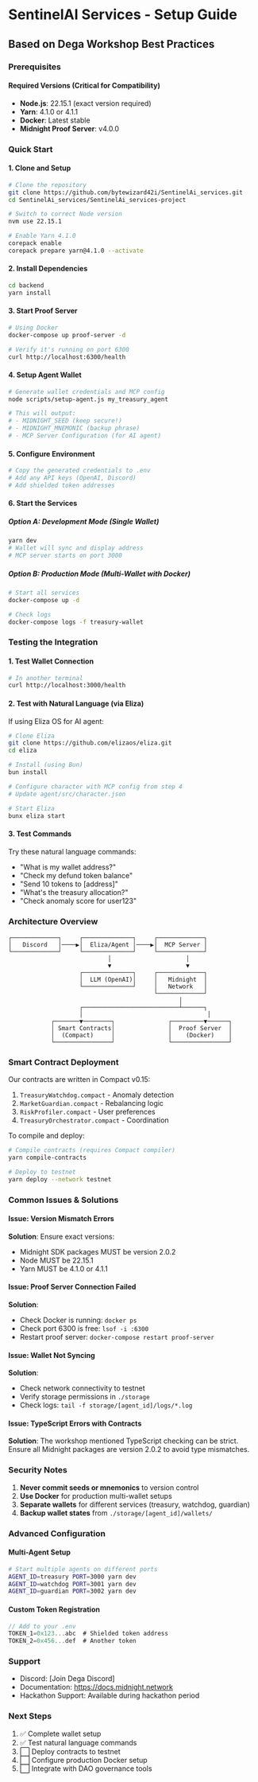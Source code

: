 # SentinelAI Services - Setup Guide
## Based on Dega Workshop Best Practices

### Prerequisites

#### Required Versions (Critical for Compatibility)
- **Node.js**: 22.15.1 (exact version required)
- **Yarn**: 4.1.0 or 4.1.1
- **Docker**: Latest stable
- **Midnight Proof Server**: v4.0.0

### Quick Start

#### 1. Clone and Setup
```bash
# Clone the repository
git clone https://github.com/bytewizard42i/SentinelAi_services.git
cd SentinelAi_services/SentinelAi_services-project

# Switch to correct Node version
nvm use 22.15.1

# Enable Yarn 4.1.0
corepack enable
corepack prepare yarn@4.1.0 --activate
```

#### 2. Install Dependencies
```bash
cd backend
yarn install
```

#### 3. Start Proof Server
```bash
# Using Docker
docker-compose up proof-server -d

# Verify it's running on port 6300
curl http://localhost:6300/health
```

#### 4. Setup Agent Wallet
```bash
# Generate wallet credentials and MCP config
node scripts/setup-agent.js my_treasury_agent

# This will output:
# - MIDNIGHT_SEED (keep secure!)
# - MIDNIGHT_MNEMONIC (backup phrase)
# - MCP Server Configuration (for AI agent)
```

#### 5. Configure Environment
```bash
# Copy the generated credentials to .env
# Add any API keys (OpenAI, Discord)
# Add shielded token addresses
```

#### 6. Start the Services

##### Option A: Development Mode (Single Wallet)
```bash
yarn dev
# Wallet will sync and display address
# MCP server starts on port 3000
```

##### Option B: Production Mode (Multi-Wallet with Docker)
```bash
# Start all services
docker-compose up -d

# Check logs
docker-compose logs -f treasury-wallet
```

### Testing the Integration

#### 1. Test Wallet Connection
```bash
# In another terminal
curl http://localhost:3000/health
```

#### 2. Test with Natural Language (via Eliza)
If using Eliza OS for AI agent:
```bash
# Clone Eliza
git clone https://github.com/elizaos/eliza.git
cd eliza

# Install (using Bun)
bun install

# Configure character with MCP config from step 4
# Update agent/src/character.json

# Start Eliza
bunx eliza start
```

#### 3. Test Commands
Try these natural language commands:
- "What is my wallet address?"
- "Check my defund token balance"
- "Send 10 tokens to [address]"
- "What's the treasury allocation?"
- "Check anomaly score for user123"

### Architecture Overview

```
┌─────────────┐     ┌──────────────┐     ┌─────────────┐
│   Discord   │────▶│  Eliza/Agent │────▶│  MCP Server │
└─────────────┘     └──────────────┘     └─────────────┘
                            │                     │
                            ▼                     ▼
                    ┌──────────────┐     ┌─────────────┐
                    │  LLM (OpenAI)│     │   Midnight  │
                    └──────────────┘     │   Network   │
                                         └─────────────┘
                                                │
                    ┌───────────────────────────┴──────┐
                    │                                   │
            ┌───────▼────────┐               ┌─────────▼──────┐
            │ Smart Contracts│               │  Proof Server  │
            │  (Compact)     │               │    (Docker)    │
            └────────────────┘               └────────────────┘
```

### Smart Contract Deployment

Our contracts are written in Compact v0.15:
1. `TreasuryWatchdog.compact` - Anomaly detection
2. `MarketGuardian.compact` - Rebalancing logic
3. `RiskProfiler.compact` - User preferences
4. `TreasuryOrchestrator.compact` - Coordination

To compile and deploy:
```bash
# Compile contracts (requires Compact compiler)
yarn compile-contracts

# Deploy to testnet
yarn deploy --network testnet
```

### Common Issues & Solutions

#### Issue: Version Mismatch Errors
**Solution**: Ensure exact versions:
- Midnight SDK packages MUST be version 2.0.2
- Node MUST be 22.15.1
- Yarn MUST be 4.1.0 or 4.1.1

#### Issue: Proof Server Connection Failed
**Solution**: 
- Check Docker is running: `docker ps`
- Check port 6300 is free: `lsof -i :6300`
- Restart proof server: `docker-compose restart proof-server`

#### Issue: Wallet Not Syncing
**Solution**:
- Check network connectivity to testnet
- Verify storage permissions in `./storage`
- Check logs: `tail -f storage/[agent_id]/logs/*.log`

#### Issue: TypeScript Errors with Contracts
**Solution**: The workshop mentioned TypeScript checking can be strict. Ensure all Midnight packages are version 2.0.2 to avoid type mismatches.

### Security Notes

1. **Never commit seeds or mnemonics** to version control
2. **Use Docker** for production multi-wallet setups
3. **Separate wallets** for different services (treasury, watchdog, guardian)
4. **Backup wallet states** from `./storage/[agent_id]/wallets/`

### Advanced Configuration

#### Multi-Agent Setup
```bash
# Start multiple agents on different ports
AGENT_ID=treasury PORT=3000 yarn dev
AGENT_ID=watchdog PORT=3001 yarn dev
AGENT_ID=guardian PORT=3002 yarn dev
```

#### Custom Token Registration
```javascript
// Add to your .env
TOKEN_1=0x123...abc  # Shielded token address
TOKEN_2=0x456...def  # Another token
```

### Support

- Discord: [Join Dega Discord]
- Documentation: https://docs.midnight.network
- Hackathon Support: Available during hackathon period

### Next Steps

1. ✅ Complete wallet setup
2. ✅ Test natural language commands
3. ⬜ Deploy contracts to testnet
4. ⬜ Configure production Docker setup
5. ⬜ Integrate with DAO governance tools
